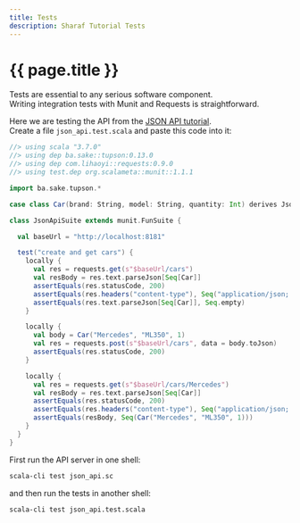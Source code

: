 ```yaml
---
title: Tests
description: Sharaf Tutorial Tests
---
```


# {{ page.title }}

Tests are essential to any serious software component.  
Writing integration tests with Munit and Requests is straightforward.

Here we are testing the API from the [JSON API tutorial](/tutorials/json.html#routes-definition).  
Create a file `json_api.test.scala` and paste this code into it:
```scala
//> using scala "3.7.0"
//> using dep ba.sake::tupson:0.13.0
//> using dep com.lihaoyi::requests:0.9.0
//> using test.dep org.scalameta::munit::1.1.1

import ba.sake.tupson.*

case class Car(brand: String, model: String, quantity: Int) derives JsonRW

class JsonApiSuite extends munit.FunSuite {

  val baseUrl = "http://localhost:8181"

  test("create and get cars") {
    locally {
      val res = requests.get(s"$baseUrl/cars")
      val resBody = res.text.parseJson[Seq[Car]]
      assertEquals(res.statusCode, 200)
      assertEquals(res.headers("content-type"), Seq("application/json; charset=utf-8"))
      assertEquals(res.text.parseJson[Seq[Car]], Seq.empty)
    }

    locally {
      val body = Car("Mercedes", "ML350", 1)
      val res = requests.post(s"$baseUrl/cars", data = body.toJson)
      assertEquals(res.statusCode, 200)
    }

    locally {
      val res = requests.get(s"$baseUrl/cars/Mercedes")
      val resBody = res.text.parseJson[Seq[Car]]
      assertEquals(res.statusCode, 200)
      assertEquals(res.headers("content-type"), Seq("application/json; charset=utf-8"))
      assertEquals(resBody, Seq(Car("Mercedes", "ML350", 1)))
    }
  }
}
```

First run the API server in one shell:
```sh
scala-cli test json_api.sc
```

and then run the tests in another shell:
```sh
scala-cli test json_api.test.scala
```

